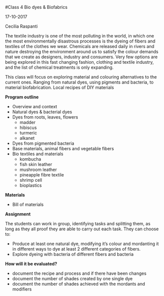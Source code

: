 #Class 4 Bio dyes & Biofabrics

17-10-2017

Cecilia Raspanti

The textile industry is one of the most polluting in the world, in which one the most environmentally disastrous processes is the dyeing of fibers and textiles of the clothes we wear. Chemicals are released daily in rivers and nature destroying the environment around us to satisfy the colour demands that we create as designers, industry and consumers. Very few options are being explored in this fast changing fashion, clothing and textile industry, and the list of chemical treatments is only expanding.

This class will focus on exploring material and colouring alternatives to the current ones. Ranging from natural dyes, using pigments and bacteria, to material biofabrication. Local recipes of DIY materials

**Program outline** 

- Overview and context
- Natural dyes & bacterial dyes
- Dyes from roots, leaves, flowers
  - madder
  - hibiscus
  - turmeric
  - alkanet
- Dyes from pigmented bacteria
- Base materials, animal fibers and vegetable fibers
- Bio textiles and materials
  - kombucha
  - fish skin leather
  - mushroom leather
  - pineapple fibre textile
  - shrimp cell 
  - bioplastics

**Materials**

- Bill of materials

**Assignment**

The students can work in group, identifying tasks and splitting them, as long as they all proof they are able to carry out each task.
They can choose to:
  - Produce at least one natural dye, modifying it’s colour and mordanting it in different ways to dye at least 2 different categories of fibers.
  - Explore dyeing with bacteria of different fibers and bacteria

**How will it be evaluated?**

- document the recipe and process and if there have been changes
- document the number of shades created by one single dye 
- document the number of shades achieved with the mordants and modifiers

